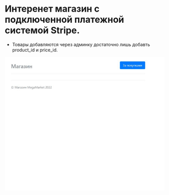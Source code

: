 # Интеренет магазин с подключенной платежной системой Stripe.

* Товары добавляются через админку достаточно лишь добавть product_id и price_id.

![](https://github.com/typeoflife/django_payment/blob/main/shop.gif)
